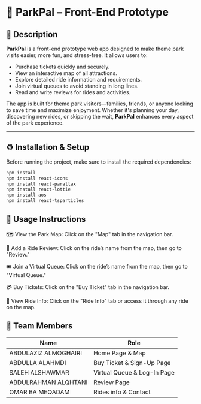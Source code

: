 # 🎢 ParkPal – Front-End Prototype

## 📘 Description

**ParkPal** is a front-end prototype web app designed to make theme park visits easier, more fun, and stress-free. It allows users to:

- Purchase tickets quickly and securely.
- View an interactive map of all attractions.
- Explore detailed ride information and requirements.
- Join virtual queues to avoid standing in long lines.
- Read and write reviews for rides and activities.

The app is built for theme park visitors—families, friends, or anyone looking to save time and maximize enjoyment. Whether it's planning your day, discovering new rides, or skipping the wait, **ParkPal** enhances every aspect of the park experience.

---

## ⚙️ Installation & Setup

Before running the project, make sure to install the required dependencies:

```bash
npm install
npm install react-icons
npm install react-parallax
npm install react-lottie
npm install aos
npm install react-tsparticles
```

## 📖 Usage Instructions
🗺️ View the Park Map: Click on the "Map" tab in the navigation bar.

📝 Add a Ride Review: Click on the ride’s name from the map, then go to "Review."

🎟️ Join a Virtual Queue: Click on the ride’s name from the map, then go to "Virtual Queue."

💳 Buy Tickets: Click on the "Buy Ticket" tab in the navigation bar.

🎠 View Ride Info: Click on the "Ride Info" tab or access it through any ride on the map.

## 👥 Team Members

| Name           | Role              |
|----------------|-------------------|
| ABDULAZIZ ALMOGHAIRI | Home Page & Map |
| ABDULLA ALAHMDI | Buy Ticket & Sign-Up Page|
| SALEH ALSHAWMAR | Virtual Queue & Log-In Page |
| ABDULRAHMAN ALQHTANI | Review Page |
| OMAR BA MEQADAM | Rides info & Contact |

